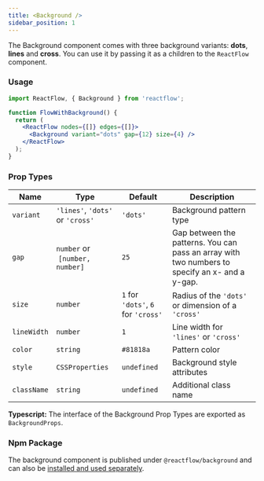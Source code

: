 ```yaml
---
title: <Background />
sidebar_position: 1
---
```


The Background component comes with three background variants: **dots**, **lines** and **cross**. You can use it by passing it as a children to the `ReactFlow` component.

### Usage

```jsx
import ReactFlow, { Background } from 'reactflow';

function FlowWithBackground() {
  return (
    <ReactFlow nodes={[]} edges={[]}>
      <Background variant="dots" gap={12} size={4} />
    </ReactFlow>
  );
}
```

### Prop Types

| Name        | Type                             | Default                             | Description                                                                                    |
| ----------- | -------------------------------- | ----------------------------------- | ---------------------------------------------------------------------------------------------- |
| `variant`   | `'lines'`, `'dots'` or `'cross'` | `'dots'`                            | Background pattern type                                                                        |
| `gap`       | `number` or  `[number, number]`  | `25`                                | Gap between the patterns. You can pass an array with two numbers to specify an x- and a y-gap. |
| `size`      | `number`                         | `1` for `'dots'`, `6` for `'cross'` | Radius of the `'dots'` or dimension of a `'cross'`                                             |
| `lineWidth` | `number`                         | `1`                                 | Line width for `'lines'` or `'cross'`                                                          |
| `color`     | `string`                         | `#81818a`                           | Pattern color                                                                                  |
| `style`     | `CSSProperties`                  | `undefined`                         | Background style attributes                                                                    |
| `className` | `string`                         | `undefined`                         | Additional class name                                                                          |

**Typescript:** The interface of the Background Prop Types are exported as `BackgroundProps`.

### Npm Package

The background component is published under `@reactflow/background` and can also be [installed and used separately](docs/getting-started/installation/#reactflowbackground).
